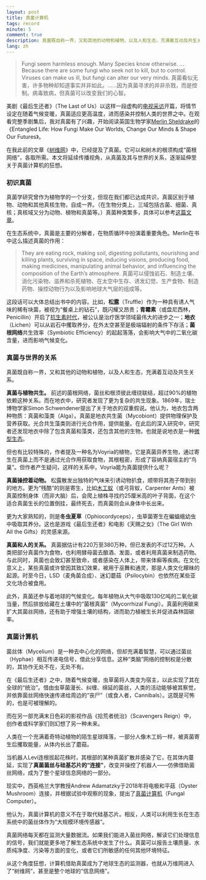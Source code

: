 ```yaml
---
layout: post
title: 真菌计算机
tags: record
minute: 5
comment: true
description: 真菌既自称一界，又和其他的动物和植物，以及人和生态，充满着互动及共生关系。同时，菌丝体作为一种去中心化的网络，充满着智慧。真菌计算机是否可能实现？或许我们借其监测地球生态，也就从万维网进入了树维网，甚至是整个地球的信息网络。
lang: zh
---
```


> Fungi seem harmless enough. Many Species know otherwise. ... Because there are some fungi who seek not to kill, but to control. Viruses can make us ill, but fungi can alter our very minds. 真菌看似无害，许多物种却知道事实并非如此。......因为真菌寻求的并非杀戮，而是控制。病毒致病，但真菌可以改变我们的心智。

美剧《最后生还者》（The Last of Us）以这样一段虚构的[电视采访](https://www.bilibili.com/video/BV1PG4y1X7tV)开篇，将情节设定在随着气候变暖，真菌适应更高温度，进而感染并控制人类的世界之中。在观看完整季剧集后，我对真菌有了兴趣，开始阅读英国生物学家[Merlin Sheldrake](https://www.merlinsheldrake.com)的《Entangled Life: How Fungi Make Our Worlds, Change Our Minds & Shape Our Futures》。

在我此前的文章《[树维网](https://memozine.me/2023/10/08/wood-wide-web)》中，已经提及了真菌。它可以和树木的根须构成“菌根网络”，各取所需。本文将延续传播视角，从真菌及其与世界的关系，逐渐延伸至关于真菌计算机的狂想。

### 初识真菌

真菌学研究曾作为植物学的一个分支，但现在我们都已达成共识，真菌区别于植物、动物和其他真核生物，自成一界。（在生物分类上，三域包括古菌、细菌、真核；真核域又分为动物、植物和真菌等。）真菌种类繁多，具体可以参考[这篇文章](http://www.im.cas.cn/kxcb/wswdjt/201010/t20101008_2979149.html)。

在生态系统中，真菌是主要的分解者，在物质循环中扮演着重要角色。Merlin在书中这么描述真菌的作用：

>They are eating rock, making soil, digesting pollutants, nourishing and killing plants, surviving in space, inducing visions, producing food, making medicines, manipulating animal behavior, and influencing the composition of the Earth’s atmosphere. 真菌可以侵蚀岩石、制造土壤、消化污染物、滋养和杀死植物、在太空中生存、诱发幻觉、生产食物、制造药物、操控动物行为以及影响地球大气层的组成等。

这段话可以大体总结出书中的内容。比如，**松露**（Truffle）作为一种具有诱人气味的稀有块菌，被视为“餐桌上的钻石”，既闪耀又昂贵；**青霉素**（或盘尼西林，Penicillin）开启了[抗生素时代](https://www.acs.org/education/whatischemistry/landmarks/flemingpenicillin/flemingpenicillin-mandarin.html)，被公认是治疗医学领域最伟大的进步之一；**地衣**（Lichen）可以从岩石中攫取养分，在外太空甚至是极端辐射的条件下存活；**菌根网络**共生效率（Symbiotic Efficiency）的起起落落，会影响大气中的二氧化碳含量，进而影响气候变化。

### 真菌与世界的关系

真菌既自称一界，又和其他的动物和植物，以及人和生态，充满着互动及共生关系。

**真菌与植物共生。** 前述的菌根网络，菌丝和根须彼此缠绕联结，超过90%的植物依赖这种关系。而在地衣中，研究者发现了更为复杂的共生现象。1869年，瑞士博物学家Simon Schwendener提出了关于地衣的双重假说。他认为，地衣包含两种物质：真菌和藻类（Alga）。真菌是地衣共生菌（Mycobiont）提供物理保护及营养获取。光合共生藻类则进行光合作用，提供能量。在此后的深入研究中，研究者还发现地衣中除了包含真菌和藻类，还包含其他的生物，也就是说地衣是一种[微型生态](https://www.waysofenlichenment.net)。

但也有比较特殊的，作者提及一种名为Voyria的植物，它是真菌异养生物，通过寄生在真菌上而不是通过光合作用获取食物，其根粗密，形成了容纳真菌宿主的“鸟巢”。但作者产生疑问，这样的关系中，Voyria能为真菌提供什么呢？

**真菌操控着动物。** 松露散发出独特的气味来引诱动物扒食，顺带将其孢子带到别的地方。更为“残酷”的则是寄生，比如[木工蚁](https://www.science.org/content/article/fungus-takes-control-ant-hijacking-its-body-not-its-brain)（或弓背蚁，Carpenter Ants）被真菌控制身体（而非大脑）后，会爬上植株寻找约25厘米高的叶子背面，在这个适合真菌生长的位置倒挂，最终死去，而真菌则会从身体中长出来。

更为大家熟知的，则是**冬虫夏草**（Ophiocordyceps），虫草菌寄生在蝙蝠蛾幼虫中吸取其养分。这也是游戏《最后生还者》和电影《天赐之女》（The Girl With All the Gifts）的灵感来源。

**真菌和人的关系。** 真菌据估计有220万至380万种，但已发表的不过12万种。人类把部分真菌作为食物，也利用酵母菌去酿酒、发面，或者利用真菌来制造药物。与此同时，真菌也会致幻甚至致命，或者感染在人体上，带来体癣等疾病。在文化意义上，某些真菌或许曾因其致幻效果，被用于巫舞和通灵，那是人类文化矇昧的起源。时至今日，LSD（麦角菌合成）、迷幻蘑菇（Psilocybin）也依然在某些亚文化场合被食用。

此外，真菌还参与着地球的气候变化。每年植物从大气中吸取130亿吨的二氧化碳当量，然后排放给藏在土壤中的“菌根真菌”（Mycorrhizal Fungi）。真菌利用碳来扩大其菌丝网络，还有助于增强土壤的结构，进而助力植被生长并促进森林固碳率。

### 真菌计算机

菌丝体（Mycelium）是一种去中心化的网络，但却充满着智慧，可以通过菌丝（Hyphae）相互传递电信号，借此分享信息。这种“类脑”网络的控制权是分散的，其协作无处不在，无处不有。

在《最后生还者》之中，随着气候变暖，虫草菌将人类变为宿主，以此实现了其在全球的“统治”。借由虫草菌漫长、纠缠、绵延的菌丝，人类的活动能够被其察觉，并依靠菌丝网络快速传递给周边的“丧尸”（或食人者，Cannibals）。这既是可怖的，也是可被理解的。

而在另一部充满末日色彩的影视作品《拾荒者统治》（Scavengers Reign）中，创作者或科学家们则幻想了另一种未来。

人类在一个充满着奇特动植物的陌生星球降落，一部分人像木工蚂一样，被真菌寄生后攫取能量，从体内长出了蘑菇。

当机器人Levi连根拔起花株时，其根部的某种真菌扩散并感染了它，在其体内蔓延，实现了**真菌菌丝与硅基芯片的“连接”**，改变并操控了机器人——仿佛借助菌丝网络，成为了整个星球信息网络的一部分。

现实中，西英格兰大学教授Andrew Adamatzky于2018年将电极和平菇（Oyster Mushroom）连接，并根据试验中观察的现象，提出了[真菌计算机](https://royalsocietypublishing.org/doi/10.1098/rsfs.2018.0029)（Fungal Computer）。

他认为，真菌计算机的意义不在于取代硅基芯片。相反，人类可以利用生长在生态系统中的菌丝体作为“大规模环境传感器”。

真菌网络每天都在监测大量数据流。如果我们能进入菌丝网络，解读它们处理信息的信号，我们就能更多地了解生态系统中发生了什么。真菌可以报告土壤质量、水质纯净度、污染等方面的变化，或者它们所敏感的任何其他环境特征。

从这个角度狂想，计算机借助真菌成为了地球生态的监测器，也就从万维网进入了“树维网”，甚至是整个地球的“信息网络”。
